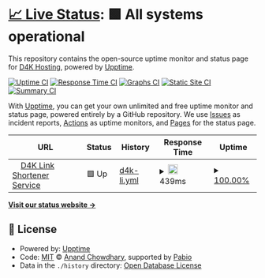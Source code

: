 # [📈 Live Status](https://d4kli.d4kstatus.net): <!--live status--> **🟩 All systems operational**

This repository contains the open-source uptime monitor and status page for [D4K Hosting](www.d4khosting.ca), powered by [Upptime](https://github.com/upptime/upptime).

[![Uptime CI](https://github.com/d4khosting/uptime-d4k-li/workflows/Uptime%20CI/badge.svg)](https://github.com/d4khosting/uptime-d4k-li/actions?query=workflow%3A%22Uptime+CI%22)
[![Response Time CI](https://github.com/d4khosting/uptime-d4k-li/workflows/Response%20Time%20CI/badge.svg)](https://github.com/d4khosting/uptime-d4k-li/actions?query=workflow%3A%22Response+Time+CI%22)
[![Graphs CI](https://github.com/d4khosting/uptime-d4k-li/workflows/Graphs%20CI/badge.svg)](https://github.com/d4khosting/uptime-d4k-li/actions?query=workflow%3A%22Graphs+CI%22)
[![Static Site CI](https://github.com/d4khosting/uptime-d4k-li/workflows/Static%20Site%20CI/badge.svg)](https://github.com/d4khosting/uptime-d4k-li/actions?query=workflow%3A%22Static+Site+CI%22)
[![Summary CI](https://github.com/d4khosting/uptime-d4k-li/workflows/Summary%20CI/badge.svg)](https://github.com/d4khosting/uptime-d4k-li/actions?query=workflow%3A%22Summary+CI%22)

With [Upptime](https://upptime.js.org), you can get your own unlimited and free uptime monitor and status page, powered entirely by a GitHub repository. We use [Issues](https://github.com/d4khosting/uptime-d4k-li/issues) as incident reports, [Actions](https://github.com/d4khosting/uptime-d4k-li/actions) as uptime monitors, and [Pages](https://d4kli.d4kstatus.net) for the status page.

<!--start: status pages-->
<!-- This summary is generated by Upptime (https://github.com/upptime/upptime) -->
<!-- Do not edit this manually, your changes will be overwritten -->
<!-- prettier-ignore -->
| URL | Status | History | Response Time | Uptime |
| --- | ------ | ------- | ------------- | ------ |
| <img alt="" src="https://d4khosting.github.io/uptime-assets/images/d4k-hosting-favicon.svg" height="13"> [D4K Link Shortener Service](https://d4k.li) | 🟩 Up | [d4k-li.yml](https://github.com/d4khosting/uptime-d4k-li/commits/HEAD/history/d4k-li.yml) | <details><summary><img alt="Response time graph" src="./graphs/d4k-li/response-time-week.png" height="20"> 439ms</summary><br><a href="https://d4kli.d4kstatus.net/history/d4k-li"><img alt="Response time 430" src="https://img.shields.io/endpoint?url=https%3A%2F%2Fraw.githubusercontent.com%2Fd4khosting%2Fuptime-d4k-li%2FHEAD%2Fapi%2Fd4k-li%2Fresponse-time.json"></a><br><a href="https://d4kli.d4kstatus.net/history/d4k-li"><img alt="24-hour response time 510" src="https://img.shields.io/endpoint?url=https%3A%2F%2Fraw.githubusercontent.com%2Fd4khosting%2Fuptime-d4k-li%2FHEAD%2Fapi%2Fd4k-li%2Fresponse-time-day.json"></a><br><a href="https://d4kli.d4kstatus.net/history/d4k-li"><img alt="7-day response time 439" src="https://img.shields.io/endpoint?url=https%3A%2F%2Fraw.githubusercontent.com%2Fd4khosting%2Fuptime-d4k-li%2FHEAD%2Fapi%2Fd4k-li%2Fresponse-time-week.json"></a><br><a href="https://d4kli.d4kstatus.net/history/d4k-li"><img alt="30-day response time 462" src="https://img.shields.io/endpoint?url=https%3A%2F%2Fraw.githubusercontent.com%2Fd4khosting%2Fuptime-d4k-li%2FHEAD%2Fapi%2Fd4k-li%2Fresponse-time-month.json"></a><br><a href="https://d4kli.d4kstatus.net/history/d4k-li"><img alt="1-year response time 435" src="https://img.shields.io/endpoint?url=https%3A%2F%2Fraw.githubusercontent.com%2Fd4khosting%2Fuptime-d4k-li%2FHEAD%2Fapi%2Fd4k-li%2Fresponse-time-year.json"></a></details> | <details><summary><a href="https://d4kli.d4kstatus.net/history/d4k-li">100.00%</a></summary><a href="https://d4kli.d4kstatus.net/history/d4k-li"><img alt="All-time uptime 99.99%" src="https://img.shields.io/endpoint?url=https%3A%2F%2Fraw.githubusercontent.com%2Fd4khosting%2Fuptime-d4k-li%2FHEAD%2Fapi%2Fd4k-li%2Fuptime.json"></a><br><a href="https://d4kli.d4kstatus.net/history/d4k-li"><img alt="24-hour uptime 100.00%" src="https://img.shields.io/endpoint?url=https%3A%2F%2Fraw.githubusercontent.com%2Fd4khosting%2Fuptime-d4k-li%2FHEAD%2Fapi%2Fd4k-li%2Fuptime-day.json"></a><br><a href="https://d4kli.d4kstatus.net/history/d4k-li"><img alt="7-day uptime 100.00%" src="https://img.shields.io/endpoint?url=https%3A%2F%2Fraw.githubusercontent.com%2Fd4khosting%2Fuptime-d4k-li%2FHEAD%2Fapi%2Fd4k-li%2Fuptime-week.json"></a><br><a href="https://d4kli.d4kstatus.net/history/d4k-li"><img alt="30-day uptime 99.80%" src="https://img.shields.io/endpoint?url=https%3A%2F%2Fraw.githubusercontent.com%2Fd4khosting%2Fuptime-d4k-li%2FHEAD%2Fapi%2Fd4k-li%2Fuptime-month.json"></a><br><a href="https://d4kli.d4kstatus.net/history/d4k-li"><img alt="1-year uptime 99.98%" src="https://img.shields.io/endpoint?url=https%3A%2F%2Fraw.githubusercontent.com%2Fd4khosting%2Fuptime-d4k-li%2FHEAD%2Fapi%2Fd4k-li%2Fuptime-year.json"></a></details>

<!--end: status pages-->

[**Visit our status website →**](https://d4kli.d4kstatus.net)

## 📄 License

- Powered by: [Upptime](https://github.com/upptime/upptime)
- Code: [MIT](./LICENSE) © [Anand Chowdhary](https://anandchowdhary.com), supported by [Pabio](https://pabio.com)
- Data in the `./history` directory: [Open Database License](https://opendatacommons.org/licenses/odbl/1-0/)
